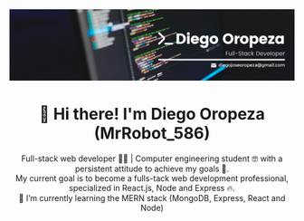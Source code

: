 <img src="github_banner.png" /> 
<h1 align="center"> 👋 Hi there! I'm Diego Oropeza (MrRobot_586) </h1>

<p align="center">
  Full-stack web developer 🧑‍💻 | Computer engineering student 🤓 with a persistent attitude to achieve my goals 🎯.
  <br>
  My current goal is to become a fulls-tack web development professional, specialized in React.js, Node and Express 🔥.
  <br>
  🌱 I’m currently learning the MERN stack (MongoDB, Express, React and Node)
</p>

<!--
**MrRobot586/MrRobot586** is a ✨ _special_ ✨ repository because its `README.md` (this file) appears on your GitHub profile.

Here are some ideas to get you started:

- 🔭 I’m currently working on ...
- 🌱 I’m currently learning ...
- 👯 I’m looking to collaborate on ...
- 🤔 I’m looking for help with ...
- 💬 Ask me about ...
- 📫 How to reach me: ...
- 😄 Pronouns: ...
- ⚡ Fun fact: ...
-->
